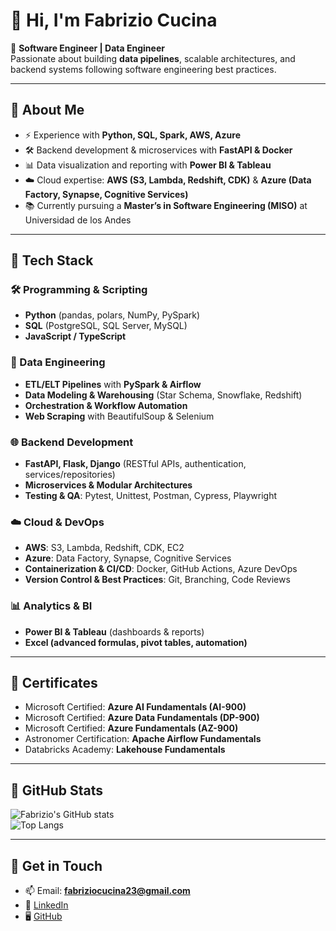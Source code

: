 # 👋 Hi, I'm Fabrizio Cucina  

🚀 **Software Engineer | Data Engineer**  
Passionate about building **data pipelines**, scalable architectures, and backend systems following software engineering best practices.  

---

## 🔹 About Me
- ⚡ Experience with **Python, SQL, Spark, AWS, Azure**  
- 🛠️ Backend development & microservices with **FastAPI & Docker**  
- 📊 Data visualization and reporting with **Power BI & Tableau**  
- ☁️ Cloud expertise: **AWS (S3, Lambda, Redshift, CDK)** & **Azure (Data Factory, Synapse, Cognitive Services)**  
- 📚 Currently pursuing a **Master’s in Software Engineering (MISO)** at Universidad de los Andes  

---

## 🔹 Tech Stack

### 🛠 Programming & Scripting
- **Python** (pandas, polars, NumPy, PySpark)  
- **SQL** (PostgreSQL, SQL Server, MySQL)  
- **JavaScript / TypeScript**  

### 🔄 Data Engineering
- **ETL/ELT Pipelines** with **PySpark & Airflow**  
- **Data Modeling & Warehousing** (Star Schema, Snowflake, Redshift)  
- **Orchestration & Workflow Automation**  
- **Web Scraping** with BeautifulSoup & Selenium  

### 🌐 Backend Development
- **FastAPI, Flask, Django** (RESTful APIs, authentication, services/repositories)  
- **Microservices & Modular Architectures**  
- **Testing & QA**: Pytest, Unittest, Postman, Cypress, Playwright  

### ☁️ Cloud & DevOps
- **AWS**: S3, Lambda, Redshift, CDK, EC2  
- **Azure**: Data Factory, Synapse, Cognitive Services  
- **Containerization & CI/CD**: Docker, GitHub Actions, Azure DevOps  
- **Version Control & Best Practices**: Git, Branching, Code Reviews  

### 📊 Analytics & BI
- **Power BI & Tableau** (dashboards & reports)  
- **Excel (advanced formulas, pivot tables, automation)**  

---

## 🔹 Certificates
- Microsoft Certified: **Azure AI Fundamentals (AI-900)**  
- Microsoft Certified: **Azure Data Fundamentals (DP-900)**  
- Microsoft Certified: **Azure Fundamentals (AZ-900)**  
- Astronomer Certification: **Apache Airflow Fundamentals**  
- Databricks Academy: **Lakehouse Fundamentals**  

---

## 🔹 GitHub Stats
![Fabrizio's GitHub stats](https://github-readme-stats.vercel.app/api?username=fabriziocucina&show_icons=true&theme=dark)  
![Top Langs](https://github-readme-stats.vercel.app/api/top-langs/?username=fabriziocucina&layout=compact&theme=dark)

---

## 🔹 Get in Touch
- 📫 Email: **fabriziocucina23@gmail.com**  
- 💼 [LinkedIn](https://www.linkedin.com/in/fabriziocucina/)  
- 🖥️ [GitHub](https://github.com/fabriziocucina)  
